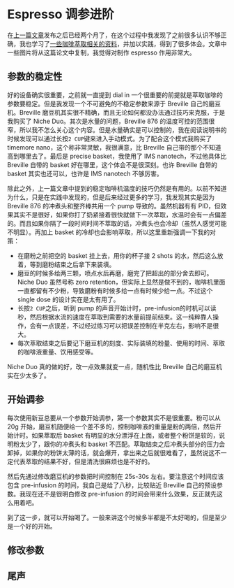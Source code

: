 # Espresso 调参进阶

在[上一篇文章](./GettingStarted)发布之后已经两个月了，在这个过程中我发现了之前很多认识不够正确，我也学习了[一些咖啡萃取相关的资料](https://www.cell.com/matter/fulltext/S2590-2385%2819%2930410-2)，并加以实践，得到了很多体会。文章中一些图片将从这篇论文中复制，我觉得对制作 espresso 作用非常大。

## 参数的稳定性

好的设备确实很重要，之前就一直提到 dial in 一个很重要的前提就是萃取咖啡的参数要稳定。但是我发现一个不可避免的不稳定参数来源于 Breville 自己的磨豆机。Breville 磨豆机其实很不精确，而且无论如何都没办法通过技巧来克服，于是我购买了 Niche Duo。其次是水量的问题，Breville 876 的温度可控的范围很窄，所以我不怎么关心这个内容。但是水量确实是可以控制的，我在阅读说明书的时候发现可以通过长按`2 CUP`键来进入手动模式。为了配合这个模式我购买了 timemore nano，这个称非常灵敏，我很满意，比 Breville 自己带的那个不知道高到哪里去了。最后是 precise basket，我使用了 IMS nanotech，不过他具体比 Breville 自带的 basket 好在哪里，这个体会不是很深刻。也许 Breville 自带的 basket 其实也还可以，也许是 IMS nanotech 不够厉害。

除此之外，上一篇文章中提到的稳定咖啡机温度的技巧仍然是有用的。以前不知道为什么，只是在实践中发现的，但是后来经过更多的学习，我发现其实是因为 Breville 876 的冲煮头和整齐棒共用一个 pump 导致的。虽然机器有有 PID，但效果其实不是很好，如果你打了奶紧接着很快就做下一次萃取，水温时会有一点偏差的。而且如果你隔了一段时间时间不萃取的话，冲煮头也会冷却（虽然人感觉可能不明显）。再加上 basket 的冷却也会影响萃取，所以这里重新强调一下我的对策：

- 在磨粉之前把空的 basket 挂上去，用你的杯子接 2 shots 的水，然后这么放着，等到磨粉结束之后拿下来装填。
- 磨豆的时候多给两三颗，喷点水后再磨，磨完了把超出的部分舍去即可。Niche Duo 虽然号称 zero retention，但实际上显然是做不到的，咖啡机里面一直都留有不少粉，导致磨粉有时候多给一点有时候少给一点。不过这个 single dose 的设计实在是太有用了。
- 长按`2 CUP`之后，听到 pump 的声音开始计时，pre-infusion的时机可以读秒，然后根据水流的速度在萃取到需要的水量前提前结束。这一纯粹靠人操作，会有一点误差，不过经过练习可以把误差控制在半克左右，影响不是很大。
- 每次萃取结束之后要记下磨豆机的刻度、实际装填的粉量、使用的时间、萃取的咖啡液重量、饮用感受等。

Niche Duo 真的做的好，改一点效果就变一点，随机性比 Breville 自己的磨豆机实在少太多了。

## 开始调参

每次使用新豆总要从一个参数开始调参，第一个参数其实不是很重要。粉可以从 20g 开始，磨豆机随便给一个差不多的，控制咖啡液的重量是粉的两倍，然后开始计时。如果萃取后 basket 有明显的水分漂浮在上面，或者整个粉饼是软的，说明粉太少了，跟你的冲煮头和 basket 不匹配。萃取结束之后冲煮头部分的压力会卸掉，如果你的粉饼太薄的话，就会爆开，拿出来之后就很难看了，虽然说这不一定代表萃取的结果不好，但是清洗很麻烦也是不好的。

然后先通过修改磨豆机的参数把时间控制在 25s-30s 左右。要注意这个时间应该包含 pre-infusion 的时间，我自己是给了八秒，比较贴近 Breville 自己的预设参数。我现在还不是很明白修改 pre-infusion 的时间会带来什么效果，反正就先这么用着吧。

到了这一步，就可以开始喝了。一般来讲这个时候多半都是不太好喝的，但是至少是一个好的开始。

## 修改参数

## 尾声
